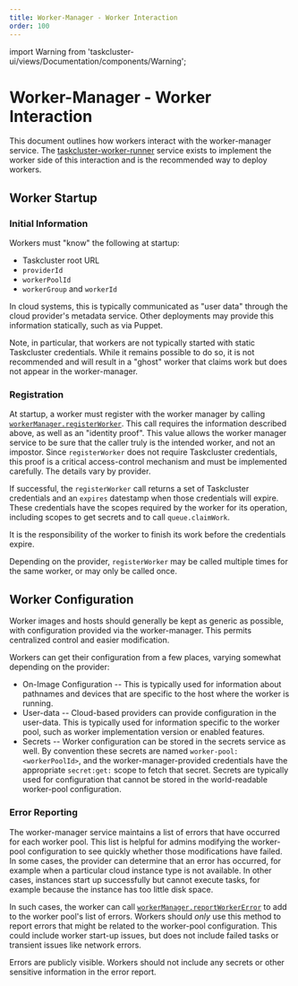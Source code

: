 ```yaml
---
title: Worker-Manager - Worker Interaction
order: 100
---
```

import Warning from 'taskcluster-ui/views/Documentation/components/Warning';

# Worker-Manager - Worker Interaction

This document outlines how workers interact with the worker-manager service.
The [taskcluster-worker-runner](https://github.com/taskcluster/taskcluster-worker-runner) service exists to implement the worker side of this interaction and is the recommended way to deploy workers.

## Worker Startup

### Initial Information

Workers must "know" the following at startup:

 * Taskcluster root URL
 * `providerId`
 * `workerPoolId`
 * `workerGroup` and `workerId`

In cloud systems, this is typically communicated as "user data" through the cloud provider's metadata service.
Other deployments may provide this information statically, such as via Puppet.

Note, in particular, that workers are not typically started with static Taskcluster credentials.
While it remains possible to do so, it is not recommended and will result in a "ghost" worker that claims work but does not appear in the worker-manager.

### Registration

At startup, a worker must register with the worker manager by calling [`workerManager.registerWorker`](/docs/reference/core/worker-manager/api#registerWorker).
This call requires the information described above, as well as an "identity proof".
This value allows the worker manager service to be sure that the caller truly is the intended worker, and not an impostor.
Since `registerWorker` does not require Taskcluster credentials, this proof is a critical access-control mechanism and must be implemented carefully.
The details vary by provider.

If successful, the `registerWorker` call returns a set of Taskcluster credentials and an `expires` datestamp when those credentials will expire.
These credentials have the scopes required by the worker for its operation, including scopes to get secrets and to call `queue.claimWork`.

It is the responsibility of the worker to finish its work before the credentials expire.

Depending on the provider, `registerWorker` may be called multiple times for the same worker, or may only be called once.

## Worker Configuration

Worker images and hosts should generally be kept as generic as possible, with configuration provided via the worker-manager.
This permits centralized control and easier modification.

Workers can get their configuration from a few places, varying somewhat depending on the provider:

* On-Image Configuration -- This is typically used for information about pathnames and devices that are specific to the host where the worker is running.
* User-data -- Cloud-based providers can provide configuration in the user-data.
  This is typically used for information specific to the worker pool, such as worker implementation version or enabled features.
* Secrets -- Worker configuration can be stored in the secrets service as well.
  By convention these secrets are named `worker-pool:<workerPoolId>`, and the worker-manager-provided credentials have the appropriate `secret:get:` scope to fetch that secret.
  Secrets are typically used for configuration that cannot be stored in the world-readable worker-pool configuration.

### Error Reporting

The worker-manager service maintains a list of errors that have occurred for each worker pool.
This list is helpful for admins modifying the worker-pool configuration to see quickly whether those modifications have failed.
In some cases, the provider can determine that an error has occurred, for example when a particular cloud instance type is not available.
In other cases, instances start up successfully but cannot execute tasks, for example because the instance has too little disk space.

In such cases, the worker can call [`workerManager.reportWorkerError`](/docs/reference/core/worker-manager/api#reportWorkerError) to add to the worker pool's list of errors.
Workers should *only* use this method to report errors that might be related to the worker-pool configuration.
This could include worker start-up issues, but does not include failed tasks or transient issues like network errors.

<Warning>
    Errors are publicly visible.
    Workers should not include any secrets or other sensitive information in the error report.
</Warning>
